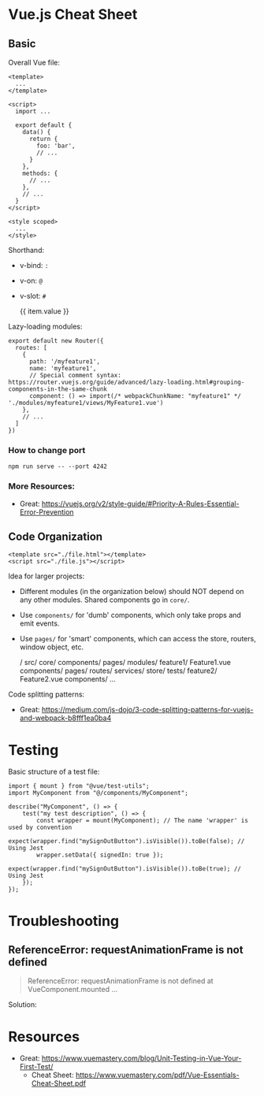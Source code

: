 # Vue.js Cheat Sheet


## Basic

Overall Vue file:

    <template>
      ...
    </template>
    
    <script>
      import ...
      
      export default {
        data() {
          return {
            foo: 'bar',
            // ...
          }
        },
        methods: {
          // ...
        },
        // ...
      }
    </script>
    
    <style scoped>
      ...
    </style>

Shorthand:
- v-bind: `:`
- v-on: `@`
- v-slot: `#`

    <!-- Use `template` rather than `div` so that there isn't an extra element in the DOM. -->
    <template v-if="true">
      <p>asdf</p>
      <p>asdf</p>
      <p>asdf</p>
    </template>
    <template v-else>
      <p>qwerty</p>
      <p>qwerty</p>
      <p>qwerty</p>
    </template>
    
    <div v-for="item in items" :key="item.id">
      {{ item.value }}
    </div>
    
Lazy-loading modules:

    export default new Router({
      routes: [
        {
          path: '/myfeature1',
          name: 'myfeature1',
          // Special comment syntax: https://router.vuejs.org/guide/advanced/lazy-loading.html#grouping-components-in-the-same-chunk
          component: () => import(/* webpackChunkName: "myfeature1" */ './modules/myfeature1/views/MyFeature1.vue')
        },
        // ...
      ]
    })

### How to change port

    npm run serve -- --port 4242


### More Resources:
- Great: https://vuejs.org/v2/style-guide/#Priority-A-Rules-Essential-Error-Prevention



## Code Organization

    <template src="./file.html"></template>
    <script src="./file.js"></script>

Idea for larger projects:
- Different modules (in the organization below) should NOT depend on any other modules. Shared components go in `core/`.
- Use `components/` for 'dumb' components, which only take props and emit events.
- Use `pages/` for 'smart' components, which can access the store, routers, window object, etc.

    /
      src/
        core/
          components/
          pages/
        modules/
          feature1/
            Feature1.vue
            components/
            pages/
            routes/
            services/
            store/
            tests/
          feature2/
            Feature2.vue
            components/
            ...

Code splitting patterns:
- Great: https://medium.com/js-dojo/3-code-splitting-patterns-for-vuejs-and-webpack-b8fff1ea0ba4



# Testing

Basic structure of a test file:

    import { mount } from "@vue/test-utils";
    import MyComponent from "@/components/MyComponent";
    
    describe("MyComponent", () => {
        test("my test description", () => {
            const wrapper = mount(MyComponent); // The name 'wrapper' is used by convention
            expect(wrapper.find("mySignOutButton").isVisible()).toBe(false); // Using Jest
            wrapper.setData({ signedIn: true });
            expect(wrapper.find("mySignOutButton").isVisible()).toBe(true); // Using Jest
        });
    });


# Troubleshooting

## ReferenceError: requestAnimationFrame is not defined

> ReferenceError: requestAnimationFrame is not defined
>    at VueComponent.mounted
>    ...

Solution: 

# Resources
- Great: https://www.vuemastery.com/blog/Unit-Testing-in-Vue-Your-First-Test/
    - Cheat Sheet: https://www.vuemastery.com/pdf/Vue-Essentials-Cheat-Sheet.pdf
